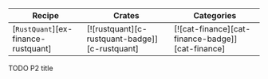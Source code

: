 | Recipe | Crates | Categories |
|---|---|---|
| [`RustQuant`][ex-finance-rustquant] | [![rustquant][c-rustquant-badge]][c-rustquant] | [![cat-finance][cat-finance-badge]][cat-finance] |

<div class="hidden">
TODO P2 title
</div>
